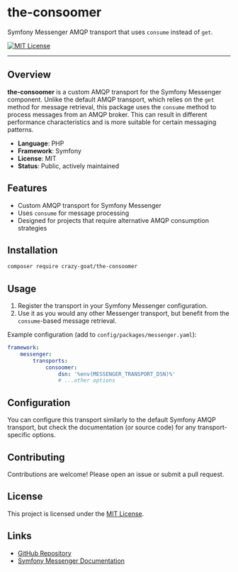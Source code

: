 # the-consoomer

Symfony Messenger AMQP transport that uses `consume` instead of `get`.

[![MIT License](https://img.shields.io/badge/license-MIT-blue.svg)](LICENSE)

---

## Overview

**the-consoomer** is a custom AMQP transport for the Symfony Messenger component. Unlike the default AMQP transport, which relies on the `get` method for message retrieval, this package uses the `consume` method to process messages from an AMQP broker. This can result in different performance characteristics and is more suitable for certain messaging patterns.

- **Language**: PHP
- **Framework**: Symfony
- **License**: MIT
- **Status**: Public, actively maintained

## Features

- Custom AMQP transport for Symfony Messenger
- Uses `consume` for message processing
- Designed for projects that require alternative AMQP consumption strategies

## Installation

```bash
composer require crazy-goat/the-consoomer
```

## Usage

1. Register the transport in your Symfony Messenger configuration.
2. Use it as you would any other Messenger transport, but benefit from the `consume`-based message retrieval.

Example configuration (add to `config/packages/messenger.yaml`):

```yaml
framework:
    messenger:
        transports:
            consoomer:
                dsn: '%env(MESSENGER_TRANSPORT_DSN)%'
                # ...other options
```

## Configuration

You can configure this transport similarly to the default Symfony AMQP transport, but check the documentation (or source code) for any transport-specific options.

## Contributing

Contributions are welcome! Please open an issue or submit a pull request.

## License

This project is licensed under the [MIT License](LICENSE).

## Links

- [GitHub Repository](https://github.com/crazy-goat/the-consoomer)
- [Symfony Messenger Documentation](https://symfony.com/doc/current/messenger.html)
